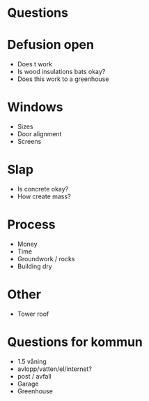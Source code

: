 # Questions

# Defusion open

- Does t work
- Is wood insulations bats okay?
- Does this work to a greenhouse

# Windows

- Sizes
- Door alignment
- Screens

# Slap

- Is concrete okay?
- How create mass?

# Process

- Money
- Time
- Groundwork / rocks
- Building dry

# Other

- Tower roof

# Questions for kommun

- 1.5 våning
- avlopp/vatten/el/internet?
- post / avfall
- Garage
- Greenhouse

